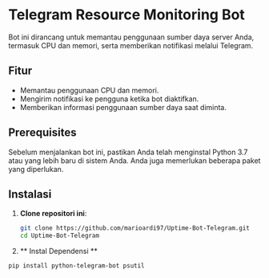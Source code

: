 # Telegram Resource Monitoring Bot

Bot ini dirancang untuk memantau penggunaan sumber daya server Anda, termasuk CPU dan memori, serta memberikan notifikasi melalui Telegram.

## Fitur

- Memantau penggunaan CPU dan memori.
- Mengirim notifikasi ke pengguna ketika bot diaktifkan.
- Memberikan informasi penggunaan sumber daya saat diminta.

## Prerequisites

Sebelum menjalankan bot ini, pastikan Anda telah menginstal Python 3.7 atau yang lebih baru di sistem Anda. Anda juga memerlukan beberapa paket yang diperlukan.

## Instalasi

1. **Clone repositori ini**:

   ```bash
   git clone https://github.com/marioardi97/Uptime-Bot-Telegram.git
   cd Uptime-Bot-Telegram

2. ** Instal Dependensi **
```Phyton
pip install python-telegram-bot psutil
